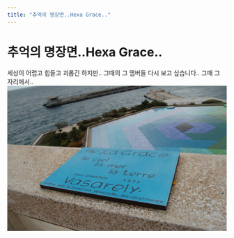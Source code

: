 ```yaml
---
title: "추억의 명장면..Hexa Grace.."
---
```

# 추억의 명장면..Hexa Grace..

세상이 어렵고 힘들고 괴롭긴 하지만..
그때의 그 멤버들 다시 보고 싶습니다..
그때 그 자리에서..
![image](/assets/images/49edb34daa68045193a3c99cb90b531f.jpg)


